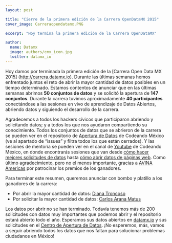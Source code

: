 ```yaml
---
layout: post

title: "Cierre de la primera edición de la Carrera OpenDataMX 2015"
cover_image: Carreraopendatamx.PNG

excerpt: "Hoy termina la primera edición de la Carrera OpenDataMX"

author:
  name: Datamx
  image: authors/cmx_icon.jpg
  twitter: datamx_io
---
```


Hoy damos por terminada la primera edición de la [Carrera Open Data MX 2015] (http://carrera.datamx.io). Durante las últimas semanas hemos enfrentado juntos el reto de abrir la mayor cantidad de datos posibles en un tiempo determinado. Estamos contentos de anunciar que en las últimas semanas abrimos **50 conjuntos de datos** y se solicitó la apertura de **147 conjuntos**. Durante la carrera tuvimos aproximadamente **40 participantes** conectándose a las sesiones en vivo de aprendizaje de Datos Abiertos, abriendo datos y siguiendo el desarrollo de la carrera. 

Agradecemos a todos los hackers cívicos que participaron abriendo y solicitando datos; y a todos los que nos ayudaron compartiendo su conocimiento. Todos los conjuntos de datos que se abrieron de la carrera se pueden ver en el repositorio de [Apertura de Datos](http://github.com/CodeandoMexico/Apertura-de-Datos) de Codeando México (ve al apartado de “issues” y filtra todos los que están cerrados). Y las sesiones de mentoría se pueden ver en el canal de [Youtube](https://www.youtube.com/channel/UCbX8YpuG267ipLtM4cQ4yJA) de Codeando México, en donde encontrarás sesiones que van desde [cómo hacer mejores solicitudes de datos](https://www.youtube.com/watch?v=9mR4cO1Vaj8) hasta [cómo abrir datos de páginas web](https://www.youtube.com/watch?v=1wSwDE1ZckU). Como último agradecimiento, pero no el menos importante, gracias a [AVINA Americas](http://www.avinaamericas.org/) por patrocinar los premios de los ganadores. 

Para terminar este resumen, queremos anunciar con bombo y platillo a los ganadores de la carrera: 
* Por abrir la mayor cantidad de datos: [Diana Troncoso](https://github.com/tsdl)
* Por solicitar la mayor cantidad de datos: [Carlos Arana Matus](https://twitter.com/Caranarq)

Los datos por abrir no se han terminado. Todavía tenemos más de 200 solicitudes con datos muy importantes que podemos abrir y el repositorio estará abierto todo el año. Esperamos sus datos abiertos en [datamx.io](http://datamx.io) y sus solicitudes en el [Centro de Apertura de Datos](apertura.datamx.io). ¡No esperemos, más, vamos a seguir abriendo todos los datos que nos faltan para solucionar problemas ciudadanos en México! 
